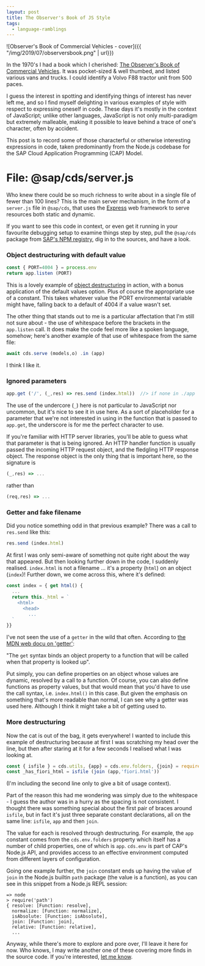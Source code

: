 ```yaml
---
layout: post
title: The Observer's Book of JS Style
tags:
  - language-ramblings
---
```


![Observer's Book of Commercial Vehicles - cover]({{ "/img/2019/07/observersbook.png" | url}})

In the 1970's I had a book which I cherished: [The Observer's Book of Commercial Vehicles](https://www.goodreads.com/book/show/46652855-observer-s-book-of-commercial-vehicles). It was pocket-sized & well thumbed, and listed various vans and trucks. I could identify a Volvo F88 tractor unit from 500 paces.

I guess the interest in spotting and identifying things of interest has never left me, and so I find myself delighting in various examples of style with respect to expressing oneself in code. These days it's mostly in the context of JavaScript; unlike other languages, JavaScript is not only multi-paradigm but extremely malleable, making it possible to leave behind a trace of one's character, often by accident.

This post is to record some of those characterful or otherwise interesting expressions in code, taken predominantly from the Node.js codebase for the SAP Cloud Application Programming (CAP) Model.


# **File: @sap/cds/server.js**

Who knew there could be so much richness to write about in a single file of fewer than 100 lines? This is the main server mechanism, in the form of a `server.js` file in `@sap/cds`, that uses the [Express](https://expressjs.com/) web framework to serve resources both static and dynamic.

If you want to see this code in context, or even get it running in your favourite debugging setup to examine things step by step, pull the `@sap/cds` package from [SAP's NPM registry](https://npm.sap.com), dig in to the sources, and have a look.

### Object destructuring with default value

```javascript
const { PORT=4004 } = process.env
return app.listen (PORT)
```

This is a lovely example of [object destructuring](https://developer.mozilla.org/en-US/docs/Web/JavaScript/Reference/Operators/Destructuring_assignment#Object_destructuring) in action, with a bonus application of the default values option. Plus of course the appropriate use of a constant. This takes whatever value the PORT environmental variable might have, falling back to a default of 4004 if a value wasn't set.

The other thing that stands out to me is a particular affectation that I'm still not sure about - the use of whitespace before the brackets in the `app.listen` call. It does make the code feel more like a spoken language, somehow; here's another example of that use of whitespace from the same file:


```javascript
await cds.serve (models,o) .in (app)
```

I think I like it.

### Ignored parameters

```javascript
app.get ('/', (_,res) => res.send (index.html))  //> if none in ./app
```

The use of the undercore (`_`) here is not particular to JavaScript nor uncommon, but it's nice to see it in use here. As a sort of placeholder for a parameter that we're not interested in using in the function that is passed to `app.get`, the underscore is for me the perfect character to use.

If you're familiar with HTTP server libraries, you'll be able to guess what that parameter is that is being ignored. An HTTP handler function is usually passed the incoming HTTP request object, and the fledgling HTTP response object. The response object is the only thing that is important here, so the signature is

```javascript
(_,res) => ...
```

rather than

```javascript
(req,res) => ...
```

### Getter and fake filename

Did you notice something odd in that previous example? There was a call to `res.send` like this:

```javascript
res.send (index.html)
```

At first I was only semi-aware of something not quite right about the way that appeared. But then looking further down in the code, I suddenly realised. `index.html` is not a filename ... it's a property (`html`) on an object (`index`)! Further down, we come across this, where it's defined:


```javascript
const index = { get html() {
  ...
  return this._html = `
    <html>
      <head>
        ...
  `
}}
```

I've not seen the use of a `getter` in the wild that often. According to [the MDN web docu on 'getter'](https://developer.mozilla.org/en-US/docs/Web/JavaScript/Reference/Functions/get):

"The `get` syntax binds an object property to a function that will be called when that property is looked up".

Put simply, you can define properties on an object whose values are dynamic, resolved by a call to a function. Of course, you can also define functions as property values, but that would mean that you'd have to use the call syntax, i.e. `index.html()` in this case. But given the emphasis on something that's more readable than normal, I can see why a getter was used here. Although I think it might take a bit of getting used to.


### More destructuring

Now the cat is out of the bag, it gets everywhere! I wanted to include this example of destructuring because at first I was scratching my head over the line, but then after staring at it for a few seconds I realised what I was looking at.


```javascript
const { isfile } = cds.utils, {app} = cds.env.folders, {join} = require('path')
const _has_fiori_html = isfile (join (app,'fiori.html'))
```

(I'm including the second line only to give a bit of usage context).

Part of the reason this had me wondering was simply due to the whitespace - I guess the author was in a hurry as the spacing is not consistent. I thought there was something special about the first pair of braces around `isfile`, but in fact it's just three separate constant declarations, all on the same line: `isfile`, `app` and then `join`.

The value for each is resolved through destructuring. For example, the `app` constant comes from the `cds.env.folders` property which itself has a number of child properties, one of which is `app`. `cds.env` is part of CAP's Node.js API, and provides access to an effective environment computed from different layers of configuration.

Going one example further, the `join` constant ends up having the value of `join` in the Node.js builtin `path` package (the value is a function), as you can see in this snippet from a Node.js REPL session:

```
=> node
> require('path')
{ resolve: [Function: resolve],
  normalize: [Function: normalize],
  isAbsolute: [Function: isAbsolute],
  join: [Function: join],
  relative: [Function: relative],
  ...
```

Anyway, while there's more to explore and pore over, I'll leave it here for now. Who knows, I may write another one of these covering more finds in the source code. If you're interested, [let me know](https://twitter.com/qmacro).
